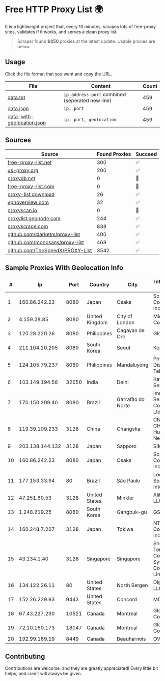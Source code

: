 
# Free HTTP Proxy List 🌍

It is a lightweight project that, every 10 minutes, scrapes lots of free-proxy sites, validates if it works, and serves a clean proxy list.


> Scraper found **6050** proxies at the latest update. Usable proxies are below.

## Usage

Click the file format that you want and copy the URL.


|File|Content|Count|
|----|-------|-----|
|[data.txt](https://raw.githubusercontent.com/themiralay/Proxy-List-World/master/data.txt)|`ip_address:port` combined (seperated new line)|459|
|[data.json](https://raw.githubusercontent.com/themiralay/Proxy-List-World/master/data.json)|`ip, port`|459|
|[data-with-geolocation.json](https://raw.githubusercontent.com/themiralay/Proxy-List-World/master/data-with-geolocation.json)|`ip, port, geolocation`|459|

## Sources

|Source|Found Proxies|Succeed|
|------|-------------|-------|
|[free-proxy-list.net](https://free-proxy-list.net)|300|✅|
|[us-proxy.org](https://www.us-proxy.org)|200|✅|
|[proxydb.net](http://proxydb.net)|0|🚫|
|[free-proxy-list.com](https://free-proxy-list.com/?page=&port=&type%5B%5D=http&type%5B%5D=https&up_time=0&search=Search)|0|🚫|
|[proxy-list.download](https://www.proxy-list.download/HTTP)|26|✅|
|[vpnoverview.com](https://vpnoverview.com/privacy/anonymous-browsing/free-proxy-servers)|32|✅|
|[proxyscan.io](https://www.proxyscan.io)|0|🚫|
|[proxylist.geonode.com](https://proxylist.geonode.com/api/proxy-list?limit=300&page=1&sort_by=lastChecked&sort_type=desc&protocols=http,https)|244|✅|
|[proxyscrape.com](https://api.proxyscrape.com/v2/?request=displayproxies&protocol=http&timeout=10000&country=all&ssl=all&anonymity=all)|838|✅|
|[github.com/clarketm/proxy-list](https://raw.githubusercontent.com/clarketm/proxy-list/master/proxy-list-raw.txt)|400|✅|
|[github.com/monosans/proxy-list](https://raw.githubusercontent.com/monosans/proxy-list/main/proxies/http.txt)|468|✅|
|[github.com/TheSpeedX/PROXY-List](https://raw.githubusercontent.com/TheSpeedX/PROXY-List/master/http.txt)|3542|✅|


## Sample Proxies With Geolocation Info

|#|Ip|Port|Country|City|Internet Service Provider|
|-|--|----|-------|----|-------------------------|
|1|160.86.242.23|8080|Japan|Osaka|Sony Network Communications Inc|
|2|4.159.28.85|8080|United Kingdom|City of London|Microsoft Corporation|
|3|120.28.220.26|8080|Philippines|Cagayan de Oro|Globe Telecom|
|4|211.104.20.205|8080|South Korea|Seoul|Korea Telecom|
|5|124.105.79.237|8080|Philippines|Mandaluyong|Philippine Long Distance Telephone Co.|
|6|103.149.194.58|32650|India|Delhi|Kavya Internet Services Pvt Ltd|
|7|170.150.209.40|8080|Brazil|Garrafão do Norte|Imunidade Digital Servicos EM Comunicacao Ltda|
|8|119.39.109.233|3128|China|Changsha|CNC Group CHINA169 Hunan Province Network|
|9|203.138.144.132|3128|Japan|Sapporo|SIMPLEIA|
|10|160.86.242.23|8080|Japan|Osaka|Sony Network Communications Inc|
|11|177.153.33.94|80|Brazil|São Paulo|Locaweb Serviços de Internet S/A|
|12|47.251.80.53|3128|United States|Minkler|Alibaba Cloud LLC|
|13|1.248.219.25|8080|South Korea|Gangbuk-gu|GSNeotek|
|14|160.248.7.207|3128|Japan|Tokiwa|NTT PC Communications, Inc.|
|15|43.134.1.40|3128|Singapore|Singapore|Shenzhen Tencent Computer Systems Company Limited|
|16|134.122.26.11|80|United States|North Bergen|DigitalOcean, LLC|
|17|152.26.229.93|9443|United States|Concord|MCNC|
|18|67.43.227.230|10521|Canada|Montreal|GloboTech Communications|
|19|72.10.160.173|18047|Canada|Montreal|GloboTech Communications|
|20|192.99.169.19|8449|Canada|Beauharnois|OVH SAS|



## Contributing

Contributions are welcome, and they are greatly appreciated! Every
little bit helps, and credit will always be given.

